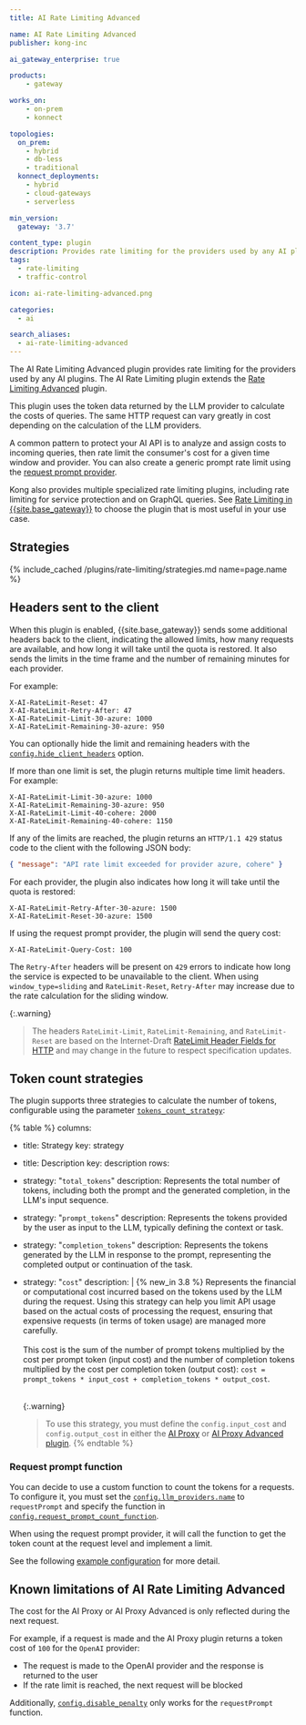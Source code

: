 ```yaml
---
title: AI Rate Limiting Advanced

name: AI Rate Limiting Advanced
publisher: kong-inc

ai_gateway_enterprise: true

products:
    - gateway

works_on:
    - on-prem
    - konnect

topologies:
  on_prem:
    - hybrid
    - db-less
    - traditional
  konnect_deployments:
    - hybrid
    - cloud-gateways
    - serverless

min_version:
  gateway: '3.7'

content_type: plugin
description: Provides rate limiting for the providers used by any AI plugins.
tags:
  - rate-limiting
  - traffic-control

icon: ai-rate-limiting-advanced.png

categories:
  - ai

search_aliases:
  - ai-rate-limiting-advanced
---
```


The AI Rate Limiting Advanced plugin provides rate limiting for the providers used by any AI plugins. The
AI Rate Limiting plugin extends the
[Rate Limiting Advanced](/plugins/rate-limiting-advanced/) plugin.

This plugin uses the token data returned by the LLM provider to calculate the costs of queries.
The same HTTP request can vary greatly in cost depending on the calculation of the
LLM providers.

A common pattern to protect your AI API is to analyze and assign costs to incoming queries, then rate limit the consumer's
cost for a given time window and provider.
You can also create a generic prompt rate limit using the [request prompt provider](#request-prompt-function).

Kong also provides multiple specialized rate limiting plugins, including rate limiting for service protection and on GraphQL queries.
See [Rate Limiting in {{site.base_gateway}}](/gateway/rate-limiting/) to choose the plugin that is most useful in your use case.

## Strategies

{% include_cached /plugins/rate-limiting/strategies.md name=page.name %}

## Headers sent to the client

When this plugin is enabled, {{site.base_gateway}} sends some additional headers back to the client,
indicating the allowed limits, how many requests are available, and how long it will take
until the quota is restored. It also sends the limits in the time frame and the number
of remaining minutes for each provider.

For example:

```plaintext
X-AI-RateLimit-Reset: 47
X-AI-RateLimit-Retry-After: 47
X-AI-RateLimit-Limit-30-azure: 1000
X-AI-RateLimit-Remaining-30-azure: 950
```

You can optionally hide the limit and remaining headers with the [`config.hide_client_headers`](./reference/#schema--config-hide-client-headers) option.

If more than one limit is set, the plugin returns multiple time limit headers.
For example:

```plaintext
X-AI-RateLimit-Limit-30-azure: 1000
X-AI-RateLimit-Remaining-30-azure: 950
X-AI-RateLimit-Limit-40-cohere: 2000
X-AI-RateLimit-Remaining-40-cohere: 1150
```

If any of the limits are reached, the plugin returns an `HTTP/1.1 429` status
code to the client with the following JSON body:

```json
{ "message": "API rate limit exceeded for provider azure, cohere" }
```

For each provider, the plugin also indicates how long it will take until the quota is restored:

```plaintext
X-AI-RateLimit-Retry-After-30-azure: 1500
X-AI-RateLimit-Reset-30-azure: 1500
```

If using the request prompt provider, the plugin will send the query cost:

```plaintext
X-AI-RateLimit-Query-Cost: 100
```

The `Retry-After` headers will be present on `429` errors to indicate how long the service is
expected to be unavailable to the client. When using `window_type=sliding` and `RateLimit-Reset`, `Retry-After`
may increase due to the rate calculation for the sliding window.

{:.warning}
> The headers `RateLimit-Limit`, `RateLimit-Remaining`, and `RateLimit-Reset` are based on the Internet-Draft [RateLimit Header Fields for HTTP](https://datatracker.ietf.org/doc/draft-ietf-httpapi-ratelimit-headers) and may change in the future to respect specification updates.

## Token count strategies

The plugin supports three strategies to calculate the number of tokens, configurable using the parameter [`tokens_count_strategy`](./reference/#schema--config-tokens-count-strategy):

{% table %}
columns:
  - title: Strategy
    key: strategy
  - title: Description
    key: description
rows:
  - strategy: "`total_tokens`"
    description: Represents the total number of tokens, including both the prompt and the generated completion, in the LLM's input sequence.
  - strategy: "`prompt_tokens`"
    description: Represents the tokens provided by the user as input to the LLM, typically defining the context or task.
  - strategy: "`completion_tokens`"
    description: Represents the tokens generated by the LLM in response to the prompt, representing the completed output or continuation of the task.
  - strategy: "`cost`"
    description: |
      {% new_in 3.8 %} Represents the financial or computational cost incurred based on the tokens used by the LLM during the request. Using this strategy can help you limit API usage based on the actual costs of processing the request, ensuring that expensive requests (in terms of token usage) are managed more carefully.
      <br><br>
      This cost is the sum of the number of prompt tokens multiplied by the cost per prompt token (input cost) and the number of completion tokens multiplied by the cost per completion token (output cost): `cost = prompt_tokens * input_cost + completion_tokens * output_cost`.
      <br><br>

      {:.warning}
      > To use this strategy, you must define the `config.input_cost` and `config.output_cost` in either the [AI Proxy](/plugins/ai-proxy/) or [AI Proxy Advanced plugin](/plugins/ai-proxy-advanced/).
{% endtable %}

### Request prompt function

You can decide to use a custom function to count the tokens for a requests.
To configure it, you must set the [`config.llm_providers.name`](./reference/#schema--config-llm-providers-name) to `requestPrompt` and specify the function in [`config.request_prompt_count_function`](./reference/#schema--config-request-prompt-count-function).

When using the request prompt provider, it will call the function to get the token count at the request level and implement a limit.

See the following [example configuration](/plugins/ai-rate-limiting-advanced/examples/request-prompt-count-function/) for more detail.

## Known limitations of AI Rate Limiting Advanced

The cost for the AI Proxy or AI Proxy Advanced is only reflected during the next request.

For example, if a request is made and the AI Proxy plugin returns a token cost of `100` for the `OpenAI` provider:
* The request is made to the OpenAI provider and the response is returned to the user
* If the rate limit is reached, the next request will be blocked

Additionally, [`config.disable_penalty`](./reference/#schema--config-disable-penalty) only works for the `requestPrompt` function.